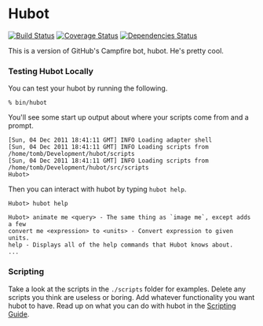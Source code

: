 # Hubot

[![Build Status](https://travis-ci.org/yulii/hubot-scripts.svg?branch=master)](https://travis-ci.org/yulii/hubot-scripts)
[![Coverage Status](https://coveralls.io/repos/yulii/hubot-scripts/badge.svg?branch=master&service=github)](https://coveralls.io/github/yulii/hubot-scripts?branch=master)
[![Dependencies Status](https://david-dm.org/yulii/hubot-scripts.png)](https://david-dm.org/yulii/hubot-scripts)

This is a version of GitHub's Campfire bot, hubot. He's pretty cool.

### Testing Hubot Locally

You can test your hubot by running the following.

    % bin/hubot

You'll see some start up output about where your scripts come from and a
prompt.

    [Sun, 04 Dec 2011 18:41:11 GMT] INFO Loading adapter shell
    [Sun, 04 Dec 2011 18:41:11 GMT] INFO Loading scripts from /home/tomb/Development/hubot/scripts
    [Sun, 04 Dec 2011 18:41:11 GMT] INFO Loading scripts from /home/tomb/Development/hubot/src/scripts
    Hubot>

Then you can interact with hubot by typing `hubot help`.

    Hubot> hubot help

    Hubot> animate me <query> - The same thing as `image me`, except adds a few
    convert me <expression> to <units> - Convert expression to given units.
    help - Displays all of the help commands that Hubot knows about.
    ...


### Scripting

Take a look at the scripts in the `./scripts` folder for examples.
Delete any scripts you think are useless or boring.  Add whatever functionality you
want hubot to have. Read up on what you can do with hubot in the [Scripting Guide](https://github.com/github/hubot/blob/master/docs/scripting.md).


